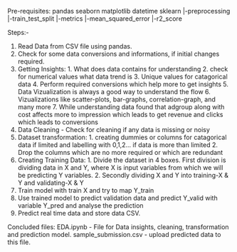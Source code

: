 Pre-requisites:
pandas
seaborn
matplotlib
datetime
sklearn
  |-preprocessing
  |-train_test_split
  |-metrics
  |-mean_squared_error
  |-r2_score
  
Steps:-
  1. Read Data from CSV file using pandas.
  2. Check for some data conversions and informations, if initial changes required.
  3. Getting Insights:
    1. What does data contains for understanding
    2. check for numerical values what data trend is
    3. Unique values for catagorical data
    4. Perform required conversions which help more to get insights
    5. Data Vizualization is always a good way to understand the flow
    6. Vizualizations like scatter-plots, bar-graphs, correlation-graph, and many more
    7. While understanding data found that adgroup along with cost affects more to impression 
       which leads to get revenue and clicks which leads to conversions 
  4. Data Cleaning - Check for cleaning if any data is missing or noisy
  5. Dataset transformation:
    1. creating dummies or columns for catagorical data if limited and labelling with 0,1,2... if data is more than limited
    2. Drop the columns which are no more required or which are redundant
  6. Creating Training Data:
    1. Divide the dataset in 4 boxes. First division is dividing data in X and Y, where X is input variables from which we will be predicting Y variables.
    2. Secondly dividing X and Y into training-X & Y and validating-X & Y
  7. Train model with train X and try to map Y_train
  8. Use trained model to predict validation data and predict Y_valid with variable Y_pred and analyse the prediction
  9. Predict real time data and store data CSV.

Concluded files:
EDA.ipynb - File for Data insights, cleaning, transformation and prediction model.
sample_submission.csv - upload predicted data to this file.
